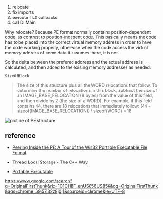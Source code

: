 1. relocate
1. fix imports
1. execute TLS callbacks
1. call DllMain



Why relocate?
Because PE format normally contains position-dependent code, as contrast to position-indepent code. This basically means the code has to be placed into the correct virtual memory address in order to have the code working properly, otherwise when the code access the virtual memory address of some data it assumes there, it is not.

So the delta between the prefered address and the actual address is calculated, and then added to the exising memory addresses as needed.

`SizeOfBlock`
> The size of this structure plus all the WORD relocations that follow. To determine the number of relocations in this block, subtract the size of an IMAGE_BASE_RELOCATION (8 bytes) from the value of this field, and then divide by 2 (the size of a WORD). For example, if this field contains 44, there are 18 relocations that immediately follow: (44 - sizeof(IMAGE_BASE_RELOCATION)) / sizeof(WORD) = 18

![picture of PE structure](./Portable_Executable_32_bit_Structure_in_SVG_fixed.svg)


## reference
- [Peering Inside the PE: A Tour of the Win32 Portable Executable File Format](https://docs.microsoft.com/en-us/previous-versions/ms809762(v=msdn.10))

- [Thread Local Storage - The C++ Way](https://www.codeproject.com/Articles/8113/Thread-Local-Storage-The-C-Way)

- [Portable Executable](https://en.wikipedia.org/wiki/Portable_Executable)


https://www.google.com/search?q=OriginalFirstThunk&rlz=1C1CHBF_enUS856US856&oq=OriginalFirstThunk&aqs=chrome..69i57.3228j0j1&sourceid=chrome&ie=UTF-8